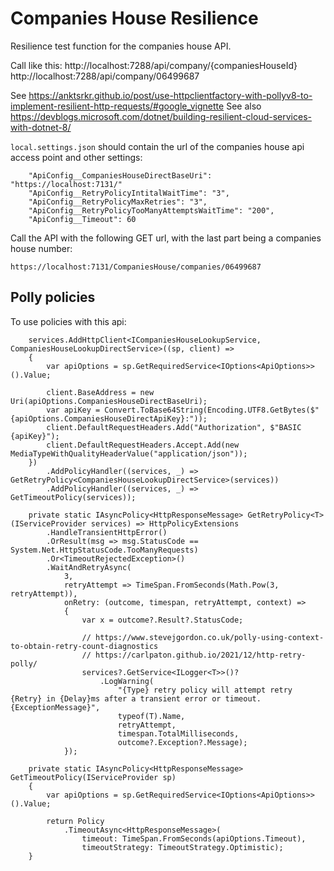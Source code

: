 # Companies House Resilience

Resilience test function for the companies house API.

Call like this:
http://localhost:7288/api/company/{companiesHouseId}
http://localhost:7288/api/company/06499687

See https://anktsrkr.github.io/post/use-httpclientfactory-with-pollyv8-to-implement-resilient-http-requests/#google_vignette
See also https://devblogs.microsoft.com/dotnet/building-resilient-cloud-services-with-dotnet-8/

`local.settings.json` should contain the url of the companies house api access point and other settings:
```
    "ApiConfig__CompaniesHouseDirectBaseUri": "https://localhost:7131/"
    "ApiConfig__RetryPolicyIntitalWaitTime": "3",
    "ApiConfig__RetryPolicyMaxRetries": "3",
    "ApiConfig__RetryPolicyTooManyAttemptsWaitTime": "200",
    "ApiConfig__Timeout": 60
```


Call the API with the following GET url, with the last part being a companies house number:

```
https://localhost:7131/CompaniesHouse/companies/06499687
```

## Polly policies

To use policies with this api:

```
    services.AddHttpClient<ICompaniesHouseLookupService, CompaniesHouseLookupDirectService>((sp, client) =>
    {
        var apiOptions = sp.GetRequiredService<IOptions<ApiOptions>>().Value;

        client.BaseAddress = new Uri(apiOptions.CompaniesHouseDirectBaseUri);
        var apiKey = Convert.ToBase64String(Encoding.UTF8.GetBytes($"{apiOptions.CompaniesHouseDirectApiKey}:"));
        client.DefaultRequestHeaders.Add("Authorization", $"BASIC {apiKey}");
        client.DefaultRequestHeaders.Accept.Add(new MediaTypeWithQualityHeaderValue("application/json"));
    })
        .AddPolicyHandler((services, _) => GetRetryPolicy<CompaniesHouseLookupDirectService>(services))
        .AddPolicyHandler((services, _) => GetTimeoutPolicy(services));

    private static IAsyncPolicy<HttpResponseMessage> GetRetryPolicy<T>(IServiceProvider services) => HttpPolicyExtensions
        .HandleTransientHttpError()
        .OrResult(msg => msg.StatusCode == System.Net.HttpStatusCode.TooManyRequests)
        .Or<TimeoutRejectedException>()
        .WaitAndRetryAsync(
            3,
            retryAttempt => TimeSpan.FromSeconds(Math.Pow(3, retryAttempt)),
            onRetry: (outcome, timespan, retryAttempt, context) =>
            {
                var x = outcome?.Result?.StatusCode;

                // https://www.stevejgordon.co.uk/polly-using-context-to-obtain-retry-count-diagnostics
                // https://carlpaton.github.io/2021/12/http-retry-polly/
                services?.GetService<ILogger<T>>()?
                    .LogWarning(
                        "{Type} retry policy will attempt retry {Retry} in {Delay}ms after a transient error or timeout. {ExceptionMessage}",
                        typeof(T).Name,
                        retryAttempt,
                        timespan.TotalMilliseconds,
                        outcome?.Exception?.Message);
            });

    private static IAsyncPolicy<HttpResponseMessage> GetTimeoutPolicy(IServiceProvider sp)
    {
        var apiOptions = sp.GetRequiredService<IOptions<ApiOptions>>().Value;

        return Policy
            .TimeoutAsync<HttpResponseMessage>(
                timeout: TimeSpan.FromSeconds(apiOptions.Timeout),
                timeoutStrategy: TimeoutStrategy.Optimistic);
    }
```
